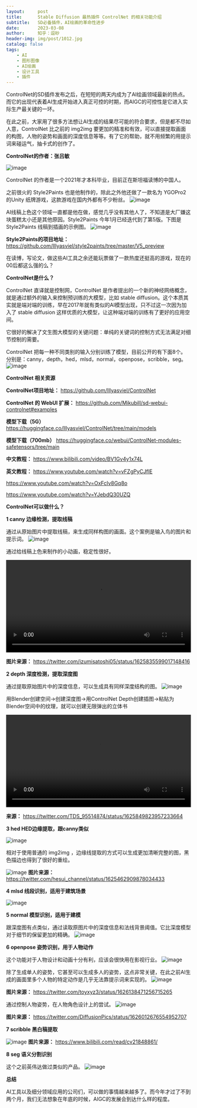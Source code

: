 ```yaml
---
layout:     post
title:      Stable Diffusion 最热插件 ControlNet 的相关功能介绍
subtitle:   SD必备插件，AI绘画的革命性进步
date:       2023-03-08
author:     知乎：逗砂
header-img: img/post/1012.jpg
catalog: false
tags:
    - AI
    - 图形图像
    - AI绘画
    - 设计工具
    - 插件
---
```


ControlNet的SD插件发布之后，在短短的两天内成为了AI绘画领域最新的热点。而它的出现代表着AI生成开始进入真正可控的时期，而AIGC的可控性是它进入实际生产最关键的一环。

在此之前，大家用了很多方法想让AI生成的结果尽可能的符合要求，但是都不尽如人意，ControlNet 比之前的 img2img 要更加的精准和有效，可以直接提取画面的构图，人物的姿势和画面的深度信息等等。有了它的帮助，就不用频繁的用提示词来碰运气，抽卡式的创作了。

**ControlNet的作者：张吕敏**

![image](https://user-images.githubusercontent.com/6897274/223709403-3836ebb5-34f4-4c8c-9cd7-55064a4466c1.png)


ControlNet 的作者是一个2021年才本科毕业，目前正在斯坦福读博的中国人。

之前很火的 Style2Paints 也是他制作的，除此之外他还做了一款名为 YGOPro2 的Unity 纸牌游戏，这款游戏在国内外都有不少粉丝。
![image](https://user-images.githubusercontent.com/6897274/223709434-2cfc2570-c342-44e0-8ef0-6d0012841ee5.png)

AI线稿上色这个领域一直都是他在做，感觉几乎没有其他人了，不知道是大厂嫌这块蛋糕太小还是其他原因。Style2Paints 今年1月已经迭代到了第5版。下图是Style2Paints 线稿到插画的示例图。
![image](https://user-images.githubusercontent.com/6897274/223709462-1355f93d-41ee-499b-a6de-77e89a15a5c4.png)

**Style2Paints的项目地址：** https://github.com/lllyasviel/style2paints/tree/master/V5_preview

在读博，写论文，做这些AI工具之余还能玩票做了一款热度还挺高的游戏，现在的00后都这么强的么？


**ControlNet是什么？**

ControlNet 直译就是控制网，ControlNet 是作者提出的一个新的神经网络概念，就是通过额外的输入来控制预训练的大模型，比如 stable diffusion。这个本质其实就是端对端的训练，早在2017年就有类似的AI模型出现，只不过这一次因为加入了 stable diffusion 这样优质的大模型，让这种端对端的训练有了更好的应用空间。

它很好的解决了文生图大模型的关键问题：单纯的关键词的控制方式无法满足对细节控制的需要。

ControlNet 把每一种不同类别的输入分别训练了模型，目前公开的有下面8个。分别是：canny，depth，hed，mlsd，normal，openpose，scribble，seg。
![image](https://user-images.githubusercontent.com/6897274/223709504-de38d2ff-3a67-4f59-a727-a831bf676ab9.png)

**ControlNet 相关资源**

**ControlNet项目地址：** https://github.com/lllyasviel/ControlNet

**ControlNet 的 WebUI 扩展：** https://github.com/Mikubill/sd-webui-controlnet#examples

**模型下载（5G）** https://huggingface.co/lllyasviel/ControlNet/tree/main/models

**模型下载（700mb）** https://huggingface.co/webui/ControlNet-modules-safetensors/tree/main

**中文教程：** https://www.bilibili.com/video/BV1Gv4y1x74L

**英文教程：** https://www.youtube.com/watch?v=vFZgPyCJflE

https://www.youtube.com/watch?v=OxFcIv8Gq8o

https://www.youtube.com/watch?v=YJebdQ30UZQ

**ControlNet可以做什么？**

**1 canny 边缘检测，提取线稿**

通过从原始图片中提取线稿，来生成同样构图的画面。这个案例是输入鸟的图片和提示词。
![image](https://user-images.githubusercontent.com/6897274/223709699-1d637aaa-8168-410f-a872-5fe2ac2595b5.png)

通过给线稿上色来制作的小动画，稳定性很好。

<video src="https://user-images.githubusercontent.com/6897274/223714252-ea38cfaa-de5d-4262-8d94-c5f2b4820d05.mp4" width="100%" controls> 你的浏览器不支持 <code>video</code> 标签。</video>

**图片来源：** https://twitter.com/izumisatoshi05/status/1625835599017148416

**2 depth 深度检测，提取深度图**

通过提取原始图片中的深度信息，可以生成具有同样深度结构的图。
![image](https://user-images.githubusercontent.com/6897274/223709851-662b97d8-9c2c-4c3d-b5a9-215dd5d36074.png)

用Blender创建空间→创建深度图→用ControlNet Depth创建插图→粘贴为Blender空间中的纹理，就可以创建无限弹出的立体书

<video src="https://user-images.githubusercontent.com/6897274/223714345-c4197e4a-5ecb-4002-99b4-0bbf4c0ccf1c.mp4" width="100%" controls> 你的浏览器不支持 <code>video</code> 标签。</video>

**来源：** https://twitter.com/TDS_95514874/status/1625849823957233664

**3 hed HED边缘提取，跟canny类似**

![image](https://user-images.githubusercontent.com/6897274/223709958-ebb38295-9a1e-4697-a087-dc2a21ae3fc2.png)

相对于使用普通的 img2img ，边缘线提取的方式可以生成更加清晰完整的图，黑色描边也得到了很好的重绘。

![image](https://user-images.githubusercontent.com/6897274/223709983-5941ae2c-6e3a-4693-ad25-965f2ba736e6.png)
**图片来源：** https://twitter.com/hesui_channel/status/1625462909878034433

**4 mlsd 线段识别，适用于建筑场景**

![image](https://user-images.githubusercontent.com/6897274/223710031-506be283-0816-4148-8e54-4d99c81af34f.png)

**5 normal 模型识别，适用于建模**

跟深度图有点类似，通过读取原图片中的深度信息和法线背景阈值。它比深度模型对于细节的保留更加的精确。
![image](https://user-images.githubusercontent.com/6897274/223710061-19a16b16-df46-43b1-851a-48f6e3b6b5fe.png)

**6 openpose 姿势识别，用于人物动作**

这个功能对于人物设计和动画十分有利，应该会很快用在影视行业。
![image](https://user-images.githubusercontent.com/6897274/223710099-ed696920-0280-4d44-a70e-d102f3d21e65.png)

除了生成单人的姿势，它甚至可以生成多人的姿势，这点非常关键，在此之前AI生成的画面里多个人物的特定动作是几乎无法靠提示词来实现的。
![image](https://user-images.githubusercontent.com/6897274/223711729-f9406612-8630-422c-a2d1-99c2b39281bb.png)

**图片来源：** https://twitter.com/toyxyz3/status/1626138471256715265

通过控制人物姿势，在人物角色设计上的尝试。
![image](https://user-images.githubusercontent.com/6897274/223711813-77eeca1d-61cf-4038-8779-21124aa67b1d.png)

**图片来源：** https://twitter.com/DiffusionPics/status/1626012676554952707


**7 scribble 黑白稿提取**

![image](https://user-images.githubusercontent.com/6897274/223711878-9b65e242-f07f-4e64-8317-7a101bd2a284.png)
**图片来源：** https://www.bilibili.com/read/cv21848861/


**8 seg 语义分割识别**

这个之前英伟达做过类似的产品。
![image](https://user-images.githubusercontent.com/6897274/223710249-9c4d6c31-8fcb-4c86-83ee-70c1582cb56f.png)

**总结**

AI工具以及细分领域应用的公司们，可以做的事情越来越多了。而今年才过了不到两个月，我们无法想象在年底的时候，AIGC的发展会到达什么样的程度。
